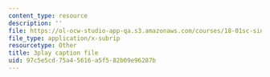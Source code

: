 ```yaml
---
content_type: resource
description: ''
file: https://ol-ocw-studio-app-qa.s3.amazonaws.com/courses/18-01sc-single-variable-calculus-fall-2010/97c5e5cd75a45616a5f582b09e96287b_C9luv3o6emw.vtt
file_type: application/x-subrip
resourcetype: Other
title: 3play caption file
uid: 97c5e5cd-75a4-5616-a5f5-82b09e96287b
---
```

